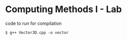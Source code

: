 # Computing Methods I - Lab

code to run for compilation

```console
$ g++ Vector3D.cpp -o vector
```
